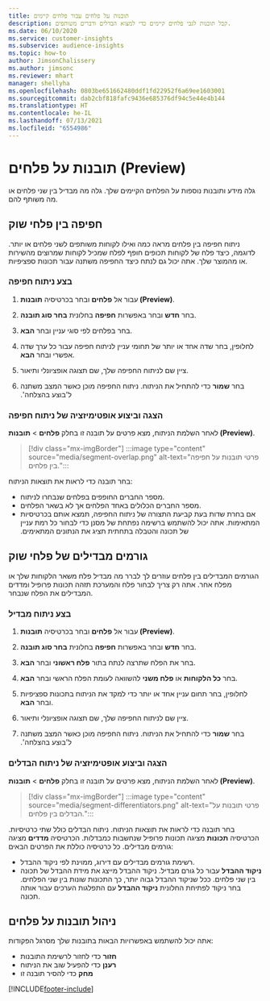 ```yaml
---
title: תובנות על פלחים עבור פלחים קיימים
description: קבל תובנות לגבי פלחים קיימים כדי למצוא הבדלים ודברים משותפים.
ms.date: 06/10/2020
ms.service: customer-insights
ms.subservice: audience-insights
ms.topic: how-to
author: JimsonChalissery
ms.author: jimsonc
ms.reviewer: mhart
manager: shellyha
ms.openlocfilehash: 0803be651662480ddf1fd22952f6a69ee1603001
ms.sourcegitcommit: dab2cbf818fafc9436e685376df94c5e44e4b144
ms.translationtype: HT
ms.contentlocale: he-IL
ms.lasthandoff: 07/13/2021
ms.locfileid: "6554986"
---
```

# <a name="segment-insights-preview"></a>תובנות על פלחים (Preview)

גלה מידע ותובנות נוספות על הפלחים הקיימים שלך. גלה מה מבדיל בין שני פלחים או מה משותף להם.

## <a name="segment-overlap"></a>חפיפה בין פלחי שוק

ניתוח חפיפה בין פלחים מראה כמה ואילו לקוחות משותפים לשני פלחים או יותר. לדוגמה, כיצד פלח של לקוחות תכופים חופף לפלח שמכיל לקוחות שמרוצים מהשירות או מהמוצר שלך.
אתה יכול גם לנתח כיצד החפיפה משתנה עבור תכונות ספציפיות.

### <a name="run-an-overlap-analysis"></a>בצע ניתוח חפיפה

1. עבור אל **פלחים** ובחר בכרטיסיה **תובנות (Preview)**.

1. בחר **חדש** ובחר באפשרות **חפיפה** בחלונית **בחר סוג תובנה**.

1. בחר בפלחים לפי סוגי עניין ובחר **הבא**.

1. לחלופין, בחר שדה אחד או יותר של תחומי עניין לניתוח חפיפה עבור כל ערך שדה אפשרי ובחר **הבא**.

1. ציין שם לניתוח החפיפה שלך, שם תצוגה אופציונלי ותיאור.

1. בחר **שמור** כדי להתחיל את הניתוח. ניתוח החפיפה מוכן כאשר המצב משתנה ל'‏‫בוצע בהצלחה'.

### <a name="view-and-optimize-an-overlap-analysis"></a>הצגה וביצוע אופטימיזציה של ניתוח חפיפה

לאחר השלמת הניתוח, מצא פרטים על תובנה זו בחלק **פלחים** > **תובנות (Preview)**.

> [!div class="mx-imgBorder"]
> :::image type="content" source="media/segment-overlap.png" alt-text="פרטי תובנות על חפיפה בין פלחים.":::

בחר תובנה כדי לראות את תוצאות הניתוח:

- מספר החברים החופפים בפלחים שנבחרו לניתוח.
- מספר החברים הכלולים באחד הפלחים אך לא בשאר הפלחים.
- אם בחרת שדות בעת קביעת התצורה של ניתוח החפיפה, תמצא אותם בכרטיסיות המתאימות. אתה יכול להשתמש ב‏‫רשימה נפתחת של מסנן כדי לבחור כל רמת עניין של תכונה והטבלה בתחתית תציג את הנתונים המתאימים.

## <a name="segment-differentiators"></a>גורמים מבדילים של פלחי שוק

הגורמים המבדילים בין פלחים עוזרים לך לברר מה מבדיל פלח משאר הלקוחות שלך או מפלח אחר. אתה רק צריך לבחור פלח והמערכת תזהה תכונות פרופיל ומדדים המבדילים את הפלח שנבחר.

### <a name="run-a-differentiator-analysis"></a>בצע ניתוח מבדיל

1. עבור אל **פלחים** ובחר בכרטיסיה **תובנות (Preview)**.

1. בחר **חדש** ובחר באפשרות **חפיפה** בחלונית **בחר סוג תובנה**.

1. בחר את הפלח שתרצה לנתח בתור **פלח ראשוני** ובחר **הבא**.

1. בחר **כל הלקוחות** או **פלח משני** להשוואה לעומת הפלח הראשי ובחר **הבא**.

1. לחלופין, בחר תחום עניין אחד או יותר כדי למקד את הניתוח בתכונות ספציפיות ובחר **הבא**.

1. ציין שם לניתוח החפיפה שלך, שם תצוגה אופציונלי ותיאור.

1. בחר **שמור** כדי להתחיל את הניתוח. ניתוח החפיפה מוכן כאשר המצב משתנה ל'‏‫בוצע בהצלחה'.

### <a name="view-and-optimize-a-differentiators-analysis"></a>הצגה וביצוע אופטימיזציה של ניתוח הבדלים

לאחר השלמת הניתוח, מצא פרטים על תובנה זו בחלק **פלחים** > **תובנות (Preview)**.

> [!div class="mx-imgBorder"]
> :::image type="content" source="media/segment-differentiators.png" alt-text="פרטי תובנות על הבדלים בין פלחים.":::

בחר תובנה כדי לראות את תוצאות הניתוח. ניתוח הבדלים כולל שתי כרטיסיות. הכרטיסיה **תכונות** מציגה תכונות פרופיל שנחשבות כמבדלות. הכרטיסיה **מדדים** מציגה גורמים מבדילים. כל כרטיסיה כוללת את הפרטים הבאים:

- רשימת גורמים מבדילים עם דירוג, ממוינת לפי ניקוד ההבדל.
- **ניקוד ההבדל** עבור כל גורם מבדיל. ניקוד ההבדל מייצג את מידת ההבדל של תכונה בין שני פלחים. ככל שניקוד ההבדל גבוה יותר, כך התכונות שונות בין שני הפלחים. בחר ניקוד לפתיחת החלונית **ניקוד ההבדל** עם התפלגות הערכים עבור אותה תכונה.

## <a name="manage-segment-insights"></a>ניהול תובנות על פלחים

אתה יכול להשתמש באפשרויות הבאות בתובנות שלך מסרגל הפקודות:

- **חזור** כדי לחזור לרשימת התובנות
- **רענֵן** כדי להפעיל שוב את הניתוח
- **מחק** כדי להסיר תובנה זו


[!INCLUDE[footer-include](../includes/footer-banner.md)]
